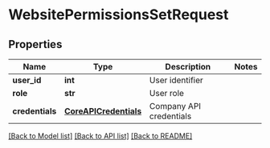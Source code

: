 # WebsitePermissionsSetRequest

## Properties
Name | Type | Description | Notes
------------ | ------------- | ------------- | -------------
**user_id** | **int** | User identifier | 
**role** | **str** | User role | 
**credentials** | [**CoreAPICredentials**](CoreAPICredentials.md) | Company API credentials | 

[[Back to Model list]](../README.md#documentation-for-models) [[Back to API list]](../README.md#documentation-for-api-endpoints) [[Back to README]](../README.md)


